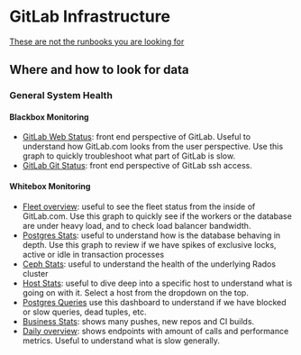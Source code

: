 # GitLab Infrastructure

[These are not the runbooks you are looking for](https://gitlab.com/gitlab-com/runbooks)

## Where and how to look for data

### General System Health

#### Blackbox Monitoring

* [GitLab Web Status](http://performance.gitlab.net/dashboard/db/gitlab-web-status): front end perspective of GitLab. Useful to understand how GitLab.com looks from the user perspective. Use this graph to quickly troubleshoot what part of GitLab is slow.
* [GitLab Git Status](http://performance.gitlab.net/dashboard/db/gitlab-git-status): front end perspective of GitLab ssh access.

#### Whitebox Monitoring

* [Fleet overview](http://performance.gitlab.net/dashboard/db/fleet-overview): useful to see the fleet status from the inside of GitLab.com. Use this graph to quickly see if the workers or the database are under heavy load, and to check load balancer bandwidth.
* [Postgres Stats](http://performance.gitlab.net/dashboard/db/postgres-stats): useful to understand how is the database behaving in depth. Use this graph to review if we have spikes of exclusive locks, active or idle in transaction processes
* [Ceph Stats](http://performance.gitlab.net/dashboard/db/ceph-stats): useful to understand the health of the underlying Rados cluster
* [Host Stats](http://performance.gitlab.net/dashboard/db/host-stats): useful to dive deep into a specific host to understand what is going on with it. Select a host from the dropdown on the top.
* [Postgres Queries](http://performance.gitlab.net/dashboard/db/postgres-queries) use this dashboard to understand if we have blocked or slow queries, dead tuples, etc.
* [Business Stats](http://performance.gitlab.net/dashboard/db/business-stats): shows many pushes, new repos and CI builds.
* [Daily overview](http://performance.gitlab.net/dashboard/db/daily-overview): shows endpoints with amount of calls and performance metrics. Useful to understand what is slow generally.
